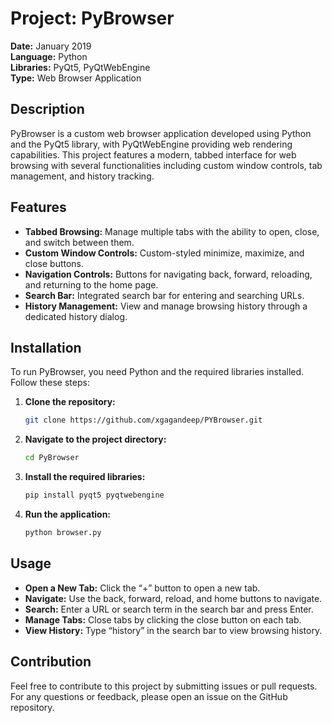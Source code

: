 

# Project: PyBrowser

**Date:** January 2019  
**Language:** Python  
**Libraries:** PyQt5, PyQtWebEngine  
**Type:** Web Browser Application

## Description

PyBrowser is a custom web browser application developed using Python and the PyQt5 library, with PyQtWebEngine providing web rendering capabilities. This project features a modern, tabbed interface for web browsing with several functionalities including custom window controls, tab management, and history tracking.

## Features

- **Tabbed Browsing:** Manage multiple tabs with the ability to open, close, and switch between them.
- **Custom Window Controls:** Custom-styled minimize, maximize, and close buttons.
- **Navigation Controls:** Buttons for navigating back, forward, reloading, and returning to the home page.
- **Search Bar:** Integrated search bar for entering and searching URLs.
- **History Management:** View and manage browsing history through a dedicated history dialog.

## Installation

To run PyBrowser, you need Python and the required libraries installed. Follow these steps:

1. **Clone the repository:**

   ```bash
   git clone https://github.com/xgagandeep/PYBrowser.git
   ```

2. **Navigate to the project directory:**

   ```bash
   cd PyBrowser
   ```

3. **Install the required libraries:**

   ```bash
   pip install pyqt5 pyqtwebengine
   ```

4. **Run the application:**

   ```bash
   python browser.py
   ```

## Usage

- **Open a New Tab:** Click the “+” button to open a new tab.
- **Navigate:** Use the back, forward, reload, and home buttons to navigate.
- **Search:** Enter a URL or search term in the search bar and press Enter.
- **Manage Tabs:** Close tabs by clicking the close button on each tab.
- **View History:** Type “history” in the search bar to view browsing history.

## Contribution

Feel free to contribute to this project by submitting issues or pull requests. For any questions or feedback, please open an issue on the GitHub repository.
